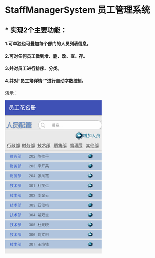 # StaffManagerSystem  员工管理系统
      
## * 实现2个主要功能：

####  1.可单独也可叠加每个部门的人员列表信息。

####  2.可对任何员工做到增、删、改、查、存。

####  3.并对员工进行排序、分类。

####  4.并对“员工簿详情“”进行自动字数控制。

演示：

![image](https://github.com/sallyQin/StaffManager/raw/master/app/src/main/res/drawable/readme_display.gif)
